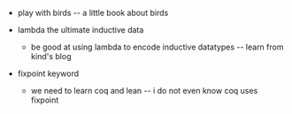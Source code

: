 - play with birds -- a little book about birds

- lambda the ultimate inductive data

  - be good at using lambda to encode inductive datatypes -- learn from kind's blog

- fixpoint keyword

  - we need to learn coq and lean -- i do not even know coq uses fixpoint
